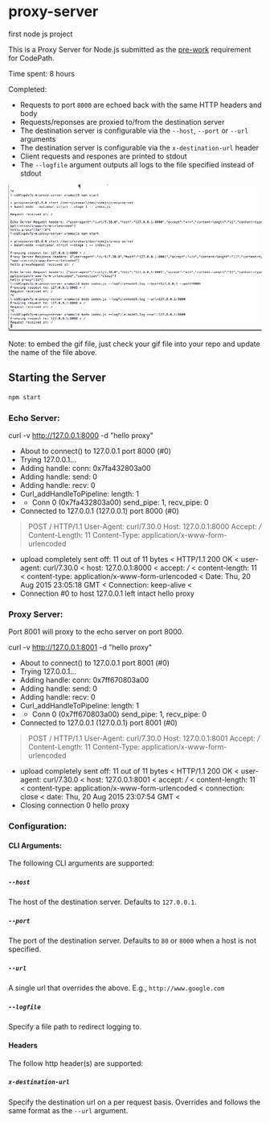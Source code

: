 # proxy-server
first node js project

This is a Proxy Server for Node.js submitted as the [pre-work](http://courses.codepath.com/snippets/intro_to_nodejs/prework) requirement for CodePath.

Time spent: 8 hours

Completed:

* Requests to port `8000` are echoed back with the same HTTP headers and body
* Requests/reponses are proxied to/from the destination server
* The destination server is configurable via the `--host`, `--port`  or `--url` arguments
* The destination server is configurable via the `x-destination-url` header
* Client requests and respones are printed to stdout
* The `--logfile` argument outputs all logs to the file specified instead of stdout


![Video Walkthrough](demo770.gif)

Note: to embed the gif file, just check your gif file into your repo and update the name of the file above.

## Starting the Server

```bash
npm start
```

### Echo Server:

curl -v http://127.0.0.1:8000 -d "hello proxy"
* About to connect() to 127.0.0.1 port 8000 (#0)
*   Trying 127.0.0.1...
* Adding handle: conn: 0x7fa432803a00
* Adding handle: send: 0
* Adding handle: recv: 0
* Curl_addHandleToPipeline: length: 1
* - Conn 0 (0x7fa432803a00) send_pipe: 1, recv_pipe: 0
* Connected to 127.0.0.1 (127.0.0.1) port 8000 (#0)
> POST / HTTP/1.1
> User-Agent: curl/7.30.0
> Host: 127.0.0.1:8000
> Accept: */*
> Content-Length: 11
> Content-Type: application/x-www-form-urlencoded
> 
* upload completely sent off: 11 out of 11 bytes
< HTTP/1.1 200 OK
< user-agent: curl/7.30.0
< host: 127.0.0.1:8000
< accept: */*
< content-length: 11
< content-type: application/x-www-form-urlencoded
< Date: Thu, 20 Aug 2015 23:05:18 GMT
< Connection: keep-alive
< 
* Connection #0 to host 127.0.0.1 left intact
hello proxy

### Proxy Server:

Port 8001 will proxy to the echo server on port 8000.

curl -v http://127.0.0.1:8001 -d "hello proxy"
* About to connect() to 127.0.0.1 port 8001 (#0)
*   Trying 127.0.0.1...
* Adding handle: conn: 0x7ff670803a00
* Adding handle: send: 0
* Adding handle: recv: 0
* Curl_addHandleToPipeline: length: 1
* - Conn 0 (0x7ff670803a00) send_pipe: 1, recv_pipe: 0
* Connected to 127.0.0.1 (127.0.0.1) port 8001 (#0)
> POST / HTTP/1.1
> User-Agent: curl/7.30.0
> Host: 127.0.0.1:8001
> Accept: */*
> Content-Length: 11
> Content-Type: application/x-www-form-urlencoded
> 
* upload completely sent off: 11 out of 11 bytes
< HTTP/1.1 200 OK
< user-agent: curl/7.30.0
< host: 127.0.0.1:8001
< accept: */*
< content-length: 11
< content-type: application/x-www-form-urlencoded
< connection: close
< date: Thu, 20 Aug 2015 23:07:54 GMT
< 
* Closing connection 0
hello proxy


### Configuration:

#### CLI Arguments:

The following CLI arguments are supported:

##### `--host`

The host of the destination server. Defaults to `127.0.0.1`.

##### `--port`

The port of the destination server. Defaults to `80` or `8000` when a host is not specified.

##### `--url`

A single url that overrides the above. E.g., `http://www.google.com`

##### `--logfile`

Specify a file path to redirect logging to.

#### Headers

The follow http header(s) are supported:

##### `x-destination-url`

Specify the destination url on a per request basis. Overrides and follows the same format as the `--url` argument.